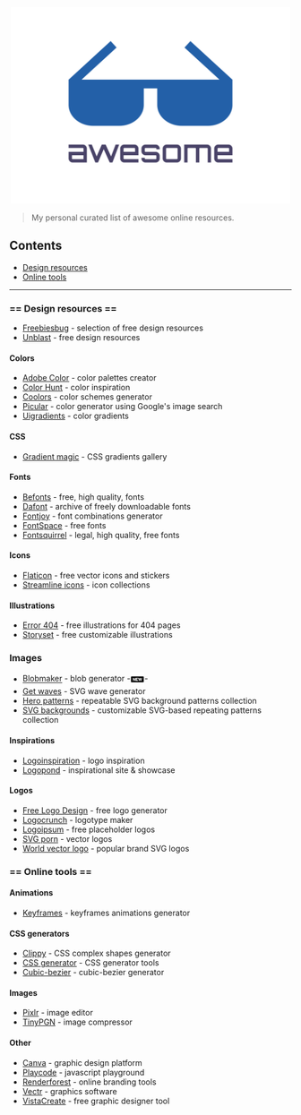 <div align="center">
	<img width="500" height="350" src="logo.svg" alt="Awesome">
</div>

> My personal curated list of awesome online resources.

## Contents
- [Design resources](#design-resources)
- [Online tools](#online-tools)

---

### == Design resources ==
- [Freebiesbug](https://freebiesbug.com) - selection of free design resources
- [Unblast](https://unblast.com) - free design resources

#### Colors
- [Adobe Color](https://color.adobe.com) - color palettes creator
- [Color Hunt](https://colorhunt.co) - color inspiration
- [Coolors](https://coolors.co) - color schemes generator
- [Picular](https://picular.co) - color generator using Google's image search
- [Uigradients](https://uigradients.com) - color gradients

#### CSS
- [Gradient magic](https://www.gradientmagic.com) - CSS gradients gallery

#### Fonts
- [Befonts](https://befonts.com) - free, high quality, fonts
- [Dafont](https://www.dafont.com) - archive of freely downloadable fonts
- [Fontjoy](https://fontjoy.com) - font combinations generator
- [FontSpace](https://www.fontspace.com) - free fonts
- [Fontsquirrel](https://www.fontsquirrel.com) - legal, high quality, free fonts

#### Icons
- [Flaticon](https://www.flaticon.com) - free vector icons and stickers
- [Streamline icons](https://app.streamlinehq.com/icons) - icon collections

#### Illustrations
- [Error 404](https://error404.fun) - free illustrations for 404 pages
- [Storyset](https://storyset.com) - free customizable illustrations

### Images
- [Blobmaker](https://www.blobmaker.app) - blob generator -<img align="center" width="25" height="25" src="new-label-icon.svg" alt="New">-
- [Get waves](https://getwaves.io) - SVG wave generator
- [Hero patterns](https://www.heropatterns.com) - repeatable SVG background patterns collection
- [SVG backgrounds](https://www.svgbackgrounds.com) - customizable SVG-based repeating patterns collection

#### Inspirations
- [Logoinspiration](https://www.logoinspirations.co) - logo inspiration
- [Logopond](https://logopond.com) - inspirational site & showcase

#### Logos
- [Free Logo Design](https://freelogodesign.org) - free logo generator
- [Logocrunch](https://brandmark.io/logo-crunch) - logotype maker
- [Logoipsum](https://logoipsum.com) - free placeholder logos
- [SVG porn](https://svgporn.com) - vector logos
- [World vector logo](https://worldvectorlogo.com) - popular brand SVG logos

### == Online tools ==

#### Animations
- [Keyframes](https://keyframes.app/animate) - keyframes animations generator

#### CSS generators
- [Clippy](https://bennettfeely.com/clippy) - CSS complex shapes generator
- [CSS generator](https://webcode.tools/generators/css) - CSS generator tools
- [Cubic-bezier](https://cubic-bezier.com) - cubic-bezier generator

#### Images
- [Pixlr](https://pixlr.com/editor/) - image editor
- [TinyPGN](https://tinypng.com) - image compressor

#### Other
- [Canva](https://www.canva.com) - graphic design platform
- [Playcode](https://playcode.io) - javascript playground
- [Renderforest](https://www.renderforest.com) - online branding tools
- [Vectr](https://vectr.com) - graphics software
- [VistaCreate](https://create.vista.com) - free graphic designer tool
